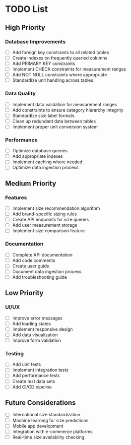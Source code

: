# TODO List

## High Priority

### Database Improvements
- [ ] Add foreign key constraints to all related tables
- [ ] Create indexes on frequently queried columns
- [ ] Add PRIMARY KEY constraints
- [ ] Implement CHECK constraints for measurement ranges
- [ ] Add NOT NULL constraints where appropriate
- [ ] Standardize unit handling across tables

### Data Quality
- [ ] Implement data validation for measurement ranges
- [ ] Add constraints to ensure category hierarchy integrity
- [ ] Standardize size label formats
- [ ] Clean up redundant data between tables
- [ ] Implement proper unit conversion system

### Performance
- [ ] Optimize database queries
- [ ] Add appropriate indexes
- [ ] Implement caching where needed
- [ ] Optimize data ingestion process

## Medium Priority

### Features
- [ ] Implement size recommendation algorithm
- [ ] Add brand-specific sizing rules
- [ ] Create API endpoints for size queries
- [ ] Add user measurement storage
- [ ] Implement size comparison feature

### Documentation
- [ ] Complete API documentation
- [ ] Add code comments
- [ ] Create user guide
- [ ] Document data ingestion process
- [ ] Add troubleshooting guide

## Low Priority

### UI/UX
- [ ] Improve error messages
- [ ] Add loading states
- [ ] Implement responsive design
- [ ] Add data visualization
- [ ] Improve form validation

### Testing
- [ ] Add unit tests
- [ ] Implement integration tests
- [ ] Add performance tests
- [ ] Create test data sets
- [ ] Add CI/CD pipeline

## Future Considerations
- [ ] International size standardization
- [ ] Machine learning for size predictions
- [ ] Mobile app development
- [ ] Integration with e-commerce platforms
- [ ] Real-time size availability checking 